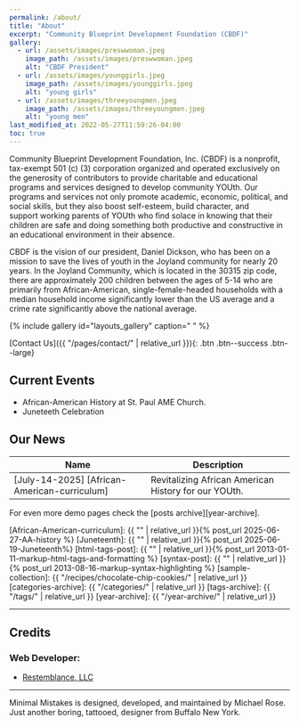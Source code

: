 ```yaml
---
permalink: /about/
title: "About"
excerpt: "Community Blueprint Development Foundation (CBDF)"
gallery:
  - url: /assets/images/preswwoman.jpeg
    image_path: /assets/images/preswwoman.jpeg
    alt: "CBDF President"
  - url: /assets/images/younggirls.jpeg
    image_path: /assets/images/younggirls.jpeg
    alt: "young girls"
  - url: /assets/images/threeyoungmen.jpeg
    image_path: /assets/images/threeyoungmen.jpeg
    alt: "young men"
last_modified_at: 2022-05-27T11:59:26-04:00
toc: true
---
```


Community Blueprint Development Foundation, Inc. (CBDF) is a nonprofit, tax-exempt 501 (c) (3) corporation organized and operated exclusively on the generosity of contributors to provide charitable and educational programs and services designed to develop community YOUth. Our programs and services not only promote academic, economic, political, and social skills, but they also boost self-esteem, build character, and support working parents of YOUth who find solace in knowing that their children are safe and doing something both productive and constructive in an educational environment in their absence.

CBDF is the vision of our president, Daniel Dickson, who has been on a mission to save the lives of youth in the Joyland community for nearly 20 years. In the Joyland Community, which is located in the 30315 zip code, there are approximately 200 children between the ages of 5-14 who are primarily from African-American, single-female-headed households with a median household income significantly lower than the US average and a crime rate significantly above the national average. 


{% include gallery id="layouts_gallery" caption=" " %}

[Contact Us]({{ "/pages/contact/" | relative_url }}){: .btn .btn--success .btn--large}

## Current Events

- African-American History at St. Paul AME Church.
- Juneteeth Celebration

## Our News

| Name                                        | Description                                           |
| ------------------------------------------- | ----------------------------------------------------- |
| [July-14-2025] [African-American-curriculum] | Revitalizing African American History for our YOUth. |


For even more demo pages check the [posts archive][year-archive].

[African-American-curriculum]: {{ "" | relative_url }}{% post_url 2025-06-27-AA-history %}
[Juneteenth]: {{ "" | relative_url }}{% post_url 2025-06-19-Juneteenth%}
[html-tags-post]: {{ "" | relative_url }}{% post_url 2013-01-11-markup-html-tags-and-formatting %}
[syntax-post]: {{ "" | relative_url }}{% post_url 2013-08-16-markup-syntax-highlighting %}
[sample-collection]: {{ "/recipes/chocolate-chip-cookies/" | relative_url }}
[categories-archive]: {{ "/categories/" | relative_url }}
[tags-archive]: {{ "/tags/" | relative_url }}
[year-archive]: {{ "/year-archive/" | relative_url }}

---

## Credits

### Web Developer:

- [Restemblance, LLC](https://www.handsonlearner.space) 

---

Minimal Mistakes is designed, developed, and maintained by Michael Rose. Just another boring, tattooed, designer from Buffalo New York.

